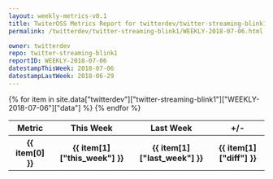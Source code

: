 ```yaml
---
layout: weekly-metrics-v0.1
title: TwiterOSS Metrics Report for twitterdev/twitter-streaming-blink1 | WEEKLY-2018-07-06 | 2018-07-06
permalink: /twitterdev/twitter-streaming-blink1/WEEKLY-2018-07-06.html

owner: twitterdev
repo: twitter-streaming-blink1
reportID: WEEKLY-2018-07-06
datestampThisWeek: 2018-07-06
datestampLastWeek: 2018-06-29
---
```


<table style="width: 100%">
    <tr>
        <th>Metric</th>
        <th>This Week</th>
        <th>Last Week</th>
        <th>+/-</th>
    </tr>
    {% for item in site.data["twitterdev"]["twitter-streaming-blink1"]["WEEKLY-2018-07-06"]["data"] %}
    <tr>
        <th>{{ item[0] }}</th>
        <th>{{ item[1]["this_week"] }}</th>
        <th>{{ item[1]["last_week"] }}</th>
        <th>{{ item[1]["diff"] }}</th>
    </tr>
    {% endfor %}
</table>

